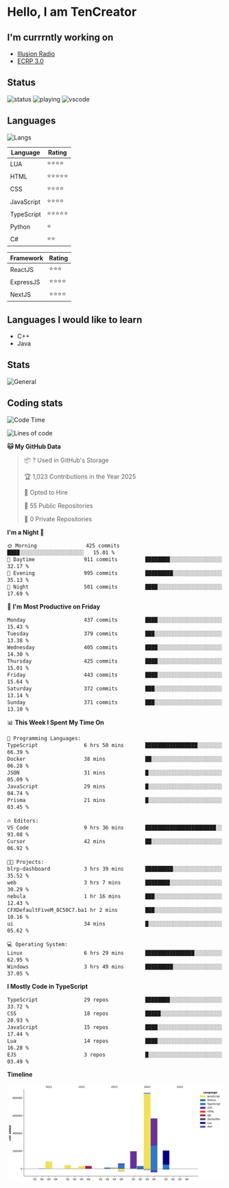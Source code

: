 # Hello, I am TenCreator

## I'm currrntly working on
- [Illusion Radio](https://illusionradio.co.uk/)
- [ECRP 3.0](http://github.com/Emerald-Coast-Roleplay/)

## Status
![status](https://api.statusbadges.me/badge/status/518334475038359555?simple=true&style=for-the-badge)
![playing](https://api.statusbadges.me/badge/playing/518334475038359555?style=for-the-badge)
![vscode](https://api.statusbadges.me/badge/vscode/518334475038359555?style=for-the-badge)

## Languages
![Langs](https://github-readme-stats.vercel.app/api/top-langs/?username=tencreator&layout=compact&theme=radical)


|Language|Rating|
|--------|------|
|LUA|⭐️⭐️⭐️⭐️|
|HTML|⭐️⭐️⭐️⭐️⭐️|
|CSS|⭐️⭐️⭐️⭐️|
|JavaScript|⭐️⭐️⭐️⭐️|
|TypeScript|⭐️⭐️⭐️⭐️⭐️|
|Python|⭐️|
|C#|⭐️⭐️ |

|Framework|Rating|
|--------|------|
|ReactJS|⭐️⭐️⭐|
|ExpressJS|⭐️⭐️⭐️⭐️|
|NextJS|⭐️⭐️⭐⭐️|

## Languages I would like to learn
- C++
- Java

## Stats
![General](https://github-readme-stats.vercel.app/api?username=tencreator&show_icons=true&theme=radical)

## Coding stats

<!--START_SECTION:waka-->
![Code Time](http://img.shields.io/badge/Code%20Time-489%20hrs%2024%20mins-blue)

![Lines of code](https://img.shields.io/badge/From%20Hello%20World%20I%27ve%20Written-2.1%20million%20lines%20of%20code-blue)

**🐱 My GitHub Data** 

> 📦 ? Used in GitHub's Storage 
 > 
> 🏆 1,023 Contributions in the Year 2025
 > 
> 💼 Opted to Hire
 > 
> 📜 55 Public Repositories 
 > 
> 🔑 0 Private Repositories 
 > 
**I'm a Night 🦉** 

```text
🌞 Morning                425 commits         ████░░░░░░░░░░░░░░░░░░░░░   15.01 % 
🌆 Daytime                911 commits         ████████░░░░░░░░░░░░░░░░░   32.17 % 
🌃 Evening                995 commits         █████████░░░░░░░░░░░░░░░░   35.13 % 
🌙 Night                  501 commits         ████░░░░░░░░░░░░░░░░░░░░░   17.69 % 
```
📅 **I'm Most Productive on Friday** 

```text
Monday                   437 commits         ████░░░░░░░░░░░░░░░░░░░░░   15.43 % 
Tuesday                  379 commits         ███░░░░░░░░░░░░░░░░░░░░░░   13.38 % 
Wednesday                405 commits         ████░░░░░░░░░░░░░░░░░░░░░   14.30 % 
Thursday                 425 commits         ████░░░░░░░░░░░░░░░░░░░░░   15.01 % 
Friday                   443 commits         ████░░░░░░░░░░░░░░░░░░░░░   15.64 % 
Saturday                 372 commits         ███░░░░░░░░░░░░░░░░░░░░░░   13.14 % 
Sunday                   371 commits         ███░░░░░░░░░░░░░░░░░░░░░░   13.10 % 
```


📊 **This Week I Spent My Time On** 

```text
💬 Programming Languages: 
TypeScript               6 hrs 50 mins       █████████████████░░░░░░░░   66.39 % 
Docker                   38 mins             ██░░░░░░░░░░░░░░░░░░░░░░░   06.28 % 
JSON                     31 mins             █░░░░░░░░░░░░░░░░░░░░░░░░   05.09 % 
JavaScript               29 mins             █░░░░░░░░░░░░░░░░░░░░░░░░   04.74 % 
Prisma                   21 mins             █░░░░░░░░░░░░░░░░░░░░░░░░   03.45 % 

🔥 Editors: 
VS Code                  9 hrs 36 mins       ███████████████████████░░   93.08 % 
Cursor                   42 mins             ██░░░░░░░░░░░░░░░░░░░░░░░   06.92 % 

🐱‍💻 Projects: 
blrp-dashboard           3 hrs 39 mins       █████████░░░░░░░░░░░░░░░░   35.52 % 
web                      3 hrs 7 mins        ████████░░░░░░░░░░░░░░░░░   30.29 % 
nebula                   1 hr 16 mins        ███░░░░░░░░░░░░░░░░░░░░░░   12.43 % 
CFXDefaultFiveM_8C50C7.ba1 hr 2 mins         ███░░░░░░░░░░░░░░░░░░░░░░   10.16 % 
ui                       34 mins             █░░░░░░░░░░░░░░░░░░░░░░░░   05.62 % 

💻 Operating System: 
Linux                    6 hrs 29 mins       ████████████████░░░░░░░░░   62.95 % 
Windows                  3 hrs 49 mins       █████████░░░░░░░░░░░░░░░░   37.05 % 
```

**I Mostly Code in TypeScript** 

```text
TypeScript               29 repos            ████████░░░░░░░░░░░░░░░░░   33.72 % 
CSS                      18 repos            █████░░░░░░░░░░░░░░░░░░░░   20.93 % 
JavaScript               15 repos            ████░░░░░░░░░░░░░░░░░░░░░   17.44 % 
Lua                      14 repos            ████░░░░░░░░░░░░░░░░░░░░░   16.28 % 
EJS                      3 repos             █░░░░░░░░░░░░░░░░░░░░░░░░   03.49 % 
```



**Timeline**

![Lines of Code chart](https://raw.githubusercontent.com/tencreator/tencreator/main/assets/bar_graph.png)


<!--END_SECTION:waka-->
